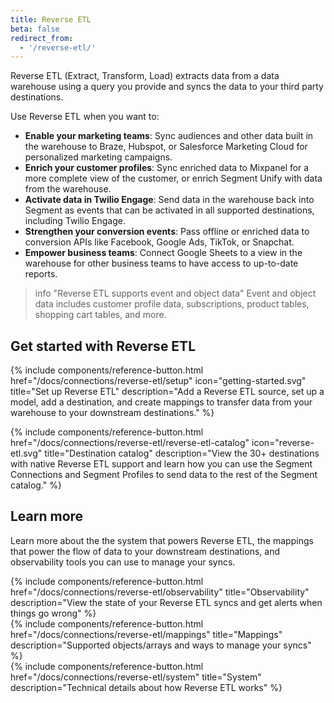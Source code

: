 ```yaml
---
title: Reverse ETL
beta: false
redirect_from:
  - '/reverse-etl/'
---
```


Reverse ETL (Extract, Transform, Load) extracts data from a data warehouse using a query you provide and syncs the data to your third party destinations. 

Use Reverse ETL when you want to:
* **Enable your marketing teams**: Sync audiences and other data built in the warehouse to Braze, Hubspot, or Salesforce Marketing Cloud for personalized marketing campaigns.
* **Enrich your customer profiles**: Sync enriched data to Mixpanel for a more complete view of the customer, or enrich Segment Unify with data from the warehouse.
* **Activate data in Twilio Engage**: Send data in the warehouse back into Segment as events that can be activated in all supported destinations, including Twilio Engage.
* **Strengthen your conversion events**: Pass offline or enriched data to conversion APIs like Facebook, Google Ads, TikTok, or Snapchat.
* **Empower business teams**: Connect Google Sheets to a view in the warehouse for other business teams to have access to up-to-date reports.

> info "Reverse ETL supports event and object data"
> Event and object data includes customer profile data, subscriptions, product tables, shopping cart tables, and more.


## Get started with Reverse ETL

<div class="double">
  {% include components/reference-button.html
    href="/docs/connections/reverse-etl/setup"
    icon="getting-started.svg"
    title="Set up Reverse ETL"
    description="Add a Reverse ETL source, set up a model, add a destination, and create mappings to transfer data from your warehouse to your downstream destinations."
  %}
  
  {% include components/reference-button.html
    href="/docs/connections/reverse-etl/reverse-etl-catalog"
    icon="reverse-etl.svg"
    title="Destination catalog"
    description="View the 30+ destinations with native Reverse ETL support and learn how you can use the Segment Connections and Segment Profiles to send data to the rest of the Segment catalog."
  %}
</div>

## Learn more

Learn more about the the system that powers Reverse ETL, the mappings that power the flow of data to your downstream destinations, and observability tools you can use to manage your syncs.

<div class="flex flex--wrap gutter gutter--large">
  <div class="flex__column flex__column--12 flex__column--4@medium">
    {% include components/reference-button.html
      href="/docs/connections/reverse-etl/observability"
      title="Observability"
      description="View the state of your Reverse ETL syncs and get alerts when things go wrong"
    %}
  </div>

  <div class="flex__column flex__column--12 flex__column--4@medium">
    {% include components/reference-button.html
      href="/docs/connections/reverse-etl/mappings"
      title="Mappings"
      description="Supported objects/arrays and ways to manage your syncs"
    %}
  </div>

  <div class="flex__column flex__column--12 flex__column--4@medium">
    {% include components/reference-button.html
      href="/docs/connections/reverse-etl/system"
      title="System"
      description="Technical details about how Reverse ETL works"
    %}
  </div>
</div>